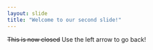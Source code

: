 ```yaml
---
layout: slide
title: "Welcome to our second slide!"
---
```

~~This is now closed~~
Use the left arrow to go back!
